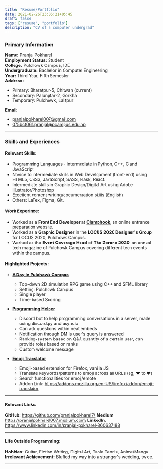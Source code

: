 ```yaml
---
title: "Resume/Portfolio"
date: 2021-02-26T23:06:21+05:45
draft: false 
tags: ["resume", "portfolio"]
description: "CV of a computer undergrad"
---
```

### Primary Information
**Name:** Pranjal Pokharel\
**Employment Status:** Student\
**College:** Pulchowk Campus, IOE\
**Undergraduate:** Bachelor in Computer Engineering\
**Year:** Third Year, Fifth Semester\
**Address:**
- Primary: Bharatpur-5, Chitwan (current)
- Secondary: Palungtar-2, Gorkha
- Temporary: Pulchowk, Lalitpur

**Email:** 
- pranjalpokharel007@gmail.com
- 075bct061.pranjal@pcampus.edu.np
---
### Skills and Experiences

#### Relevant Skills:
- Programming Languages - intermediate in Python, C++, C and JavaScript
- Novice to intermediate skills in Web Development (front-end) using HTML5,
CSS3, JavaScript, SASS, Flask, React.
- Intermediate skills in Graphic Design/Digital Art using Adobe Illustrator/Photoshop
- Excellent content writing/documentation skills (English)
- Others: LaTex, Figma, Git.

#### Work Experince:
- Worked as a **Front End Developer** at **[Clamphook](https://clamphook.com/)**, an online entrance preparation website.
- Worked as a **Graphic Designer** in the **LOCUS 2020 Designer's Group** for 
LOCUS 2020, Pulchowk Campus.
- Worked as the **Event Coverage Head** of **The Zerone 2020**, an annual tech magazine of Pulchowk Campus covering different tech events within the campus.

#### Highlighted Projects:
- **[A Day in Pulchowk Campus](https://github.com/Itshyphen/Pulchowk)**
    * Top-down 2D simulation RPG game using C++ and SFML library
    * Setting: Pulchowk Campus 
    * Single player
    * Time-based Scoring

- **[Programming Helper](https://github.com/pranjalpokharel7/programming-helper-bot)**
    * Discord bot to help programming conversations in a server, made using discord.py and asyncio
    * Can ask questions within neat embeds
    * Notification through DM is user's query is answered
    * Ranking-system based on Q&A quantity of a certain user, can provide roles based on ranks
    * Custom welcome message

- **[Emoji Translator](https://github.com/pranjalpokharel7/emoji-translator)**
    * Emoji-based extension for Firefox, vanilla JS
    * Translate keywords/patterns to emoji across all URLs (eg, :heart: to ❤️)
    * Search functionalities for emoji/emote
    * Addon Link: https://addons.mozilla.org/en-US/firefox/addon/emoji-translator

---
#### Relevant Links:
**GitHub**: https://github.com/pranjalpokharel7\
**Medium**: https://pranjalpokharel007.medium.com\
**LinkedIn**: https://www.linkedin.com/in/pranjal-pokharel-860637188

---
#### Life Outside Programming:
**Hobbies:** Guitar, Fiction Writing, Digital Art, Table Tennis, Anime/Manga\
**Irrelevant Achievement:** Bluffed my way into a stranger's wedding, twice.

---
